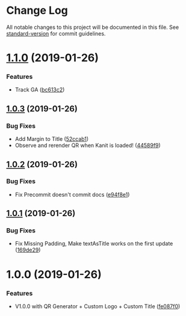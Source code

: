 # Change Log

All notable changes to this project will be documented in this file. See [standard-version](https://github.com/conventional-changelog/standard-version) for commit guidelines.

<a name="1.1.0"></a>
# [1.1.0](https://github.com/ReiiYuki/QR-Gen/compare/v1.0.3...v1.1.0) (2019-01-26)


### Features

* Track GA ([bc613c2](https://github.com/ReiiYuki/QR-Gen/commit/bc613c2))



<a name="1.0.3"></a>
## [1.0.3](https://github.com/ReiiYuki/QR-Gen/compare/v1.0.2...v1.0.3) (2019-01-26)


### Bug Fixes

* Add Margin to Title ([52ccab1](https://github.com/ReiiYuki/QR-Gen/commit/52ccab1))
* Observe and rerender QR when Kanit is loaded! ([44589f9](https://github.com/ReiiYuki/QR-Gen/commit/44589f9))



<a name="1.0.2"></a>
## [1.0.2](https://github.com/ReiiYuki/QR-Gen/compare/v1.0.1...v1.0.2) (2019-01-26)


### Bug Fixes

* Fix Precommit doesn't commit docs ([e94f8e1](https://github.com/ReiiYuki/QR-Gen/commit/e94f8e1))



<a name="1.0.1"></a>
## [1.0.1](https://github.com/ReiiYuki/QR-Gen/compare/v1.0.0...v1.0.1) (2019-01-26)


### Bug Fixes

* Fix Missing Padding, Make textAsTitle works on the first update ([169de29](https://github.com/ReiiYuki/QR-Gen/commit/169de29))



<a name="1.0.0"></a>
# 1.0.0 (2019-01-26)


### Features

* V1.0.0 with QR Generator + Custom Logo + Custom Title ([fe087f0](https://github.com/ReiiYuki/QR-Gen/commit/fe087f0))
